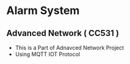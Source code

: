 # Alarm System

## Advanced Network ( CC531 )
* This is a Part of Adnavced Network Project 
* Using MQTT IOT Protocol

